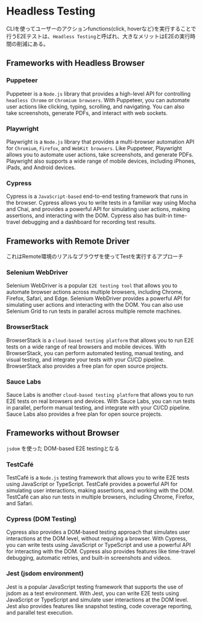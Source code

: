 # Headless Testing

CLIを使ってユーザーのアクションfunctions(click, hoverなど)を実行することで行うE2Eテストは、`Headless Testing`と呼ばれ、大きなメリットはE2Eの実行時間の削減にある。

## Frameworks with Headless Browser

### Puppeteer

Puppeteer is a `Node.js` library that provides a high-level API for controlling `headless Chrome` or `Chromium browsers`. With Puppeteer, you can automate user actions like clicking, typing, scrolling, and navigating. You can also take screenshots, generate PDFs, and interact with web sockets.

### Playwright

Playwright is a `Node.js` library that provides a multi-browser automation API for `Chromium`, `Firefox`, and `WebKit browsers`. Like Puppeteer, Playwright allows you to automate user actions, take screenshots, and generate PDFs. Playwright also supports a wide range of mobile devices, including iPhones, iPads, and Android devices.

### Cypress

Cypress is a `JavaScript-based` end-to-end testing framework that runs in the browser. Cypress allows you to write tests in a familiar way using Mocha and Chai, and provides a powerful API for simulating user actions, making assertions, and interacting with the DOM. Cypress also has built-in time-travel debugging and a dashboard for recording test results.

## Frameworks with Remote Driver

これはRemote環境のリアルなブラウザを使ってTestを実行するアプローチ

### Selenium WebDriver

Selenium WebDriver is a popular `E2E testing tool` that allows you to automate browser actions across multiple browsers, including Chrome, Firefox, Safari, and Edge. Selenium WebDriver provides a powerful API for simulating user actions and interacting with the DOM. You can also use Selenium Grid to run tests in parallel across multiple remote machines.

### BrowserStack

BrowserStack is a `cloud-based testing platform` that allows you to run E2E tests on a wide range of real browsers and mobile devices. With BrowserStack, you can perform automated testing, manual testing, and visual testing, and integrate your tests with your CI/CD pipeline. BrowserStack also provides a free plan for open source projects.

### Sauce Labs

Sauce Labs is another `cloud-based testing platform` that allows you to run E2E tests on real browsers and devices. With Sauce Labs, you can run tests in parallel, perform manual testing, and integrate with your CI/CD pipeline. Sauce Labs also provides a free plan for open source projects.

## Frameworks without Browser

`jsdom` を使った DOM-based E2E testingとなる

### TestCafé

TestCafé is a `Node.js` testing framework that allows you to write E2E tests using JavaScript or TypeScript. TestCafé provides a powerful API for simulating user interactions, making assertions, and working with the DOM. TestCafé can also run tests in multiple browsers, including Chrome, Firefox, and Safari.

### Cypress (DOM Testing)

Cypress also provides a DOM-based testing approach that simulates user interactions at the DOM level, without requiring a browser. With Cypress, you can write tests using JavaScript or TypeScript and use a powerful API for interacting with the DOM. Cypress also provides features like time-travel debugging, automatic retries, and built-in screenshots and videos.

### Jest (jsdom environment)

Jest is a popular JavaScript testing framework that supports the use of jsdom as a test environment. With Jest, you can write E2E tests using JavaScript or TypeScript and simulate user interactions at the DOM level. Jest also provides features like snapshot testing, code coverage reporting, and parallel test execution.
